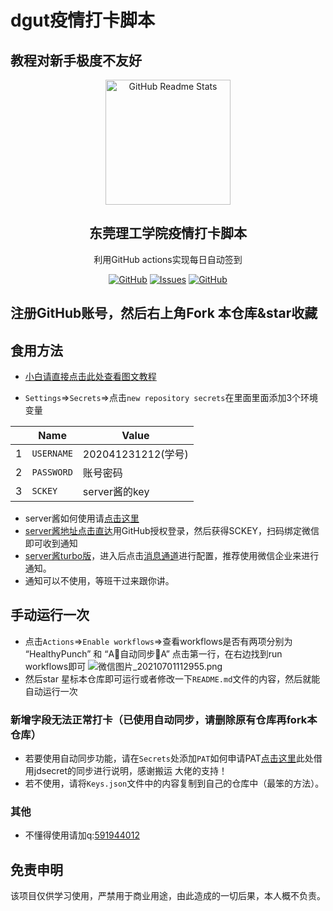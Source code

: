 # dgut疫情打卡脚本

## 教程对新手极度不友好


<p align="center">
 <img width="200px" src="https://gimg2.baidu.com/image_search/src=http%3A%2F%2Fp5.itc.cn%2Fimages01%2F20201014%2Ffb376ec29d454cd998a2a250d8668e2e.png" align="center" alt="GitHub Readme Stats" />
 <h2 align="center">东莞理工学院疫情打卡脚本</h2>
 <p align="center">利用GitHub actions实现每日自动签到</p>
</p>
  <p align="center">
    <a href="https://github.com/mimiranda0111/covid19-2021/blob/master/LICENSE"><img alt="GitHub" src="https://img.shields.io/github/license/mimiranda0111/covid19-2021 .svg?label=License&style=for-the-badge"></a>
 <a href="https://github.com/mimiranda0111/covid19-2021/issues"><img alt="Issues" src="https://img.shields.io/github/issues/mimiranda0111/covid19-2021 ?color=0088ff&style=for-the-badge" /></a>
    <a href="https://github.com/mimiranda0111/covid19-2021/stargazers"><img alt="GitHub" src="https://img.shields.io/github/stars/mimiranda0111/covid19-2021 .svg?label=Stars&style=for-the-badge"></a>
 <br />
  </p>


## 注册GitHub账号，然后右上角Fork 本仓库&star收藏


## 食用方法

- [小白请直接点击此处查看图文教程](https://share.weiyun.com/C8Av7vpu)

- `Settings`=>`Secrets`=>点击`new repository secrets`在里面里面添加3个环境变量

 |   | Name | Value |
 | - | - | - |
 |1| `USERNAME` | 202041231212(学号)|
 |2| `PASSWORD` | 账号密码 |
 |3| `SCKEY` | server酱的key |
- server酱如何使用请[点击这里](https://zhuanlan.zhihu.com/p/108201220?from_voters_page=true)
- [server酱地址点击直达](http://sc.ftqq.com/3.version)用GitHub授权登录，然后获得SCKEY，扫码绑定微信即可收到通知
- [server酱turbo版](https://sct.ftqq.com/)，进入后点击[消息通道](https://sct.ftqq.com/forward)进行配置，推荐使用微信企业来进行通知。
- 通知可以不使用，等班干过来跟你讲。

## 手动运行一次

- 点击`Actions`=>`Enable workflows`=>查看workflows是否有两项分别为 “HealthyPunch” 和 “A🔄自动同步🔄A” 点击第一行，在右边找到run workflows即可
![微信图片_20210701112955.png](https://i.loli.net/2021/07/05/HVXImoLlkNyu6Mr.png)
- 然后star  星标本仓库即可运行或者修改一下`README.md`文件的内容，然后就能自动运行一次

### 新增字段无法正常打卡（已使用自动同步，请删除原有仓库再fork本仓库）
- 若要使用自动同步功能，请在`Secrets`处添加`PAT`如何申请PAT[点击这里](https://gitee.com/miranda0111/JDscret/blob/main/backup/reposync.md)此处借用jdsecret的同步进行说明，感谢搬运 大佬的支持！
- 若不使用，请将`Keys.json`文件中的内容复制到自己的仓库中（最笨的方法）。

### 其他

- 不懂得使用请加q:[591944012](https://im.qq.com/index)

## 免责申明
    
该项目仅供学习使用，严禁用于商业用途，由此造成的一切后果，本人概不负责。
